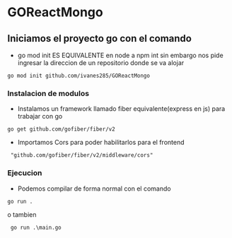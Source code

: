 # GOReactMongo

## Iniciamos el proyecto go con el comando

- go mod init ES EQUIVALENTE en node a npm int  sin embargo nos pide ingresar la direccion de un repositorio donde se va alojar
```
go mod init github.com/ivanes285/GOReactMongo  
```

### Instalacion de modulos

- Instalamos un framework llamado fiber equivalente(express en js) para trabajar con go
```
go get github.com/gofiber/fiber/v2
```
- Importamos Cors para poder habilitarlos para el frontend
```
 "github.com/gofiber/fiber/v2/middleware/cors"
```
### Ejecucion
- Podemos compilar de forma normal con el comando 
```
go run .
```
o tambien
```
 go run .\main.go
```

